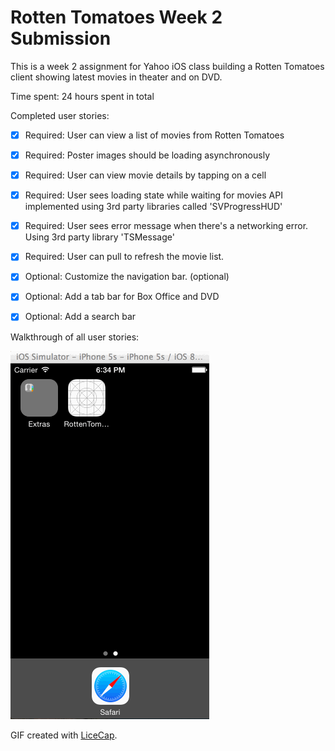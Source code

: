 # Rotten Tomatoes Week 2 Submission

This is a week 2 assignment for Yahoo iOS class building a Rotten Tomatoes client showing latest movies in theater and on DVD.

Time spent: 24 hours spent in total

Completed user stories:

 * [x] Required: User can view a list of movies from Rotten Tomatoes
 * [x] Required: Poster images should be loading asynchronously
 * [x] Required: User can view movie details by tapping on a cell
 * [x] Required: User sees loading state while waiting for movies API implemented using 3rd party libraries called 'SVProgressHUD'
 * [x] Required: User sees error message when there's a networking error. Using 3rd party library 'TSMessage'
 * [x] Required: User can pull to refresh the movie list.
 
 * [x] Optional: Customize the navigation bar. (optional)
 * [x] Optional: Add a tab bar for Box Office and DVD
 * [x] Optional: Add a search bar
  
Walkthrough of all user stories:

![Video Walkthrough](RottenTomatoes.gif)

GIF created with [LiceCap](http://www.cockos.com/licecap/).

